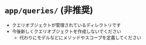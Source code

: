 # `app/queries/` (非推奨)

- クエリオブジェクトが管理されているディレクトリです
- 今後新しくクエリオブジェクトを作成しないでください
  - 代わりにモデルなどにメソッドやスコープを定義してください
